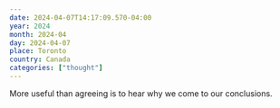 ```yaml
---
date: 2024-04-07T14:17:09.570-04:00
year: 2024
month: 2024-04
day: 2024-04-07
place: Toronto
country: Canada
categories: ["thought"]
---
```

More useful than agreeing is to hear why we come to our conclusions.
